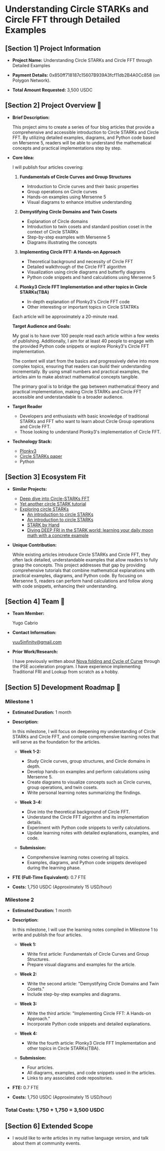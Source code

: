 # Understanding Circle STARKs and Circle FFT through Detailed Examples

## [Section 1] Project Information

- **Project Name:** Understanding Circle STARKs and Circle FFT through Detailed Examples

- **Payment Details:** 0x850ff718187c15607B939A3fcf11db2B4A0Cc858 (on Polygon Network).

- **Total Amount Requested:** 3,500 USDC

## [Section 2] Project Overview :page_facing_up:

- **Brief Description:**

  This project aims to create a series of four blog articles that provide a comprehensive and accessible introduction to Circle STARKs and Circle FFT. By utilizing detailed examples, diagrams, and Python code based on Mersenne 5, readers will be able to understand the mathematical concepts and practical implementations step by step.

- **Core Idea:**

  I will publish four articles covering:

  1. **Fundamentals of Circle Curves and Group Structures**
     - Introduction to Circle curves and their basic properties
     - Group operations on Circle curves
     - Hands-on examples using Mersenne 5
     - Visual diagrams to enhance intuitive understanding

  2. **Demystifying Circle Domains and Twin Cosets**
     - Explanation of Circle domains
     - Introduction to twin cosets and standard position coset in the context of Circle STARKs
     - Step-by-step examples with Mersenne 5
     - Diagrams illustrating the concepts

  3. **Implementing Circle FFT: A Hands-on Approach**
     - Theoretical background and necessity of Circle FFT
     - Detailed walkthrough of the Circle FFT algorithm
     - Visualization using circle diagrams and butterfly diagrams
     - Python code snippets and hand calculations using Mersenne 5

  4. **Plonky3 Circle FFT Implementation and other topics in Circle STARKs(TBA)**
     - In-depth explanation of Plonky3's Circle FFT code
     - Other interesting or important topics in Circle STATRKs

  Each article will be approximately a 20-minute read.

  **Target Audience and Goals:**

  My goal is to have over 100 people read each article within a few weeks of publishing. Additionally, I aim for at least 40 people to engage with the provided Python code snippets or explore Plonky3's Circle FFT implementation.

  The content will start from the basics and progressively delve into more complex topics, ensuring that readers can build their understanding incrementally. By using small numbers and practical examples, the articles aim to make abstract mathematical concepts tangible.

  The primary goal is to bridge the gap between mathematical theory and practical implementation, making Circle STARKs and Circle FFT accessible and understandable to a broader audience.

- **Target Reader**

  - Developers and enthusiasts with basic knowledge of traditional STARKs and FFT who want to learn about Circle Group operations and Circle FFT.
  - Those looking to understand Plonky3's implementation of Circle FFT.

- **Technology Stack:**

  - [Plonky3](https://github.com/Plonky3/Plonky3)
  - [Circle STARKs paper](https://eprint.iacr.org/2024/278.pdf)
  - Python

## [Section 3] Ecosystem Fit

- **Similar Projects:**

  - [Deep dive into Circle-STARKs FFT](https://ihagopian.com/posts/deep-dive-into-circle-starks-fft)
  - [Yet another circle STARK tutorial](https://research.chainsafe.io/blog/circle-starks)
  - [Exploring circle STARKs](https://vitalik.eth.limo/general/2024/07/23/circlestarks.html)
    - [An introduction to circle STARKs](https://blog.lambdaclass.com/an-introduction-to-circle-starks/)
    - [An introduction to circle STARKs](https://blog.lambdaclass.com/an-introduction-to-circle-starks/)
    - [STARK by Hand](https://dev.risczero.com/proof-system/stark-by-hand#lesson-9-the-deep-technique)
    - [Diving DEEP FRI in the STARK world: learning your daily moon math with a concrete example](https://blog.lambdaclass.com/diving-deep-fri/)

- **Unique Contribution:**

  While existing articles introduce Circle STARKs and Circle FFT, they often lack detailed, understandable examples that allow readers to fully grasp the concepts. This project addresses that gap by providing comprehensive tutorials that combine mathematical explanations with practical examples, diagrams, and Python code. By focusing on Mersenne 5, readers can perform hand calculations and follow along with code snippets, enhancing their understanding.

## [Section 4] Team :busts_in_silhouette:

- **Team Member:**

  Yugo Cabrio

- **Contact Information:**

  yuu5infinity@gmail.com

- **Prior Work/Research:**

  I have previously written about [Nova folding and Cycle of Curve](https://github.com/privacy-scaling-explorations/nova-by-hand) through the PSE acceleration program. I have experience implementing Traditional FRI and Lookup from scratch as a hobby.

## [Section 5] Development Roadmap :open_book:

### Milestone 1

- **Estimated Duration:** 1 month

- **Description:**

  In this milestone, I will focus on deepening my understanding of Circle STARKs and Circle FFT, and compile comprehensive learning notes that will serve as the foundation for the articles.

  - **Week 1-2:**
    - Study Circle curves, group structures, and Circle domains in depth.
    - Develop hands-on examples and perform calculations using Mersenne 5.
    - Create diagrams to visualize concepts such as Circle curves, group operations, and twin cosets.
    - Write personal learning notes summarizing the findings.

  - **Week 3-4:**
    - Dive into the theoretical background of Circle FFT.
    - Understand the Circle FFT algorithm and its implementation details.
    - Experiment with Python code snippets to verify calculations.
    - Update learning notes with detailed explanations, examples, and code.

  - **Submission:**
    - Comprehensive learning notes covering all topics.
    - Examples, diagrams, and Python code snippets developed during the learning phase.

- **FTE (Full-Time Equivalent):** 0.7 FTE

- **Costs:** 1,750 USDC (Approximately 15 USD/hour)

### Milestone 2

- **Estimated Duration:** 1 month

- **Description:**

  In this milestone, I will use the learning notes compiled in Milestone 1 to write and publish the four articles.

  - **Week 1:**
    - Write first article: Fundamentals of Circle Curves and Group Structures.
    - Prepare visual diagrams and examples for the article.

  - **Week 2:**
    - Write the second article: "Demystifying Circle Domains and Twin Cosets."
    - Include step-by-step examples and diagrams.

  - **Week 3:**
    - Write the third article: "Implementing Circle FFT: A Hands-on Approach."
    - Incorporate Python code snippets and detailed explanations.

  - **Week 4:**
    - Write the fourth article: Plonky3 Circle FFT Implementation and other topics in Circle STARKs(TBA).

  - **Submission:**
    - Four articles.
    - All diagrams, examples, and code snippets used in the articles.
    - Links to any associated code repositories.

- **FTE:** 0.7 FTE

- **Costs:** 1,750 USDC (Approximately 15 USD/hour)

### Total Costs: 1,750 + 1,750 = 3,500 USDC

## [Section 6] Extended Scope
- I would like to write articles in my native language version, and talk about them at community events.